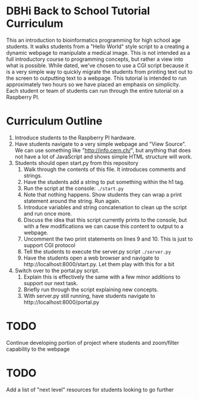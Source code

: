 # DBHi Back to School Tutorial Curriculum

This an introduction to bioinformatics programming for high school age students. It walks students from a "Hello World" style script to a creating a dynamic webpage to manipulate a medical image. This is not intended as a full introductory course to programming concepts, but rather a view into what is possible. While dated, we've chosen to use a CGI script because it is a very simple way to quickly migrate the students from printing text out to the screen to outputting text to a webpage. This tutorial is intended to run approximately two hours so we have placed an emphasis on simplicity. Each student or team of students can run through the entire tutorial on a Raspberry PI.


# Curriculum Outline

1. Introduce students to the Raspberry PI hardware.
1. Have students navigate to a very simple webpage and "View Source". We can use something like "http://info.cern.ch/", but anything that does not have a lot of JavaScript and shows simple HTML structure will work.
1. Students should open start.py from this repository
    1. Walk through the contents of this file. It introduces comments and strings.
    1. Have the students add a string to put something within the h1 tag.
    1. Run the script at the console: `./start.py`
    1. Note that nothing happens. Show students they can wrap a print statement around the string. Run again.
    1. Introduce variables and string concatenation to clean up the script and run once more.
    1. Discuss the idea that this script currently prints to the console, but with a few modifications we can cause this content to output to a webpage.
    1. Uncomment the two print statements on lines 9 and 10. This is just to support CGI protocol
    1. Tell the students to execute the server.py script `./server.py`
    1. Have the students open a web browser and navigate to http://localhost:8000/start.py. Let them play with this for a bit
1. Switch over to the portal.py script. 
	1. Explain this is effectively the same with a few minor additions to support our next task.
	1. Briefly run through the script explaining new concepts.
	1. With server.py still running, have students navigate to http://localhost:8000/portal.py

# TODO 
Continue developing portion of project where students and zoom/filter capability to the webpage


# TODO
Add a list of "next level" resources for students looking to go further

